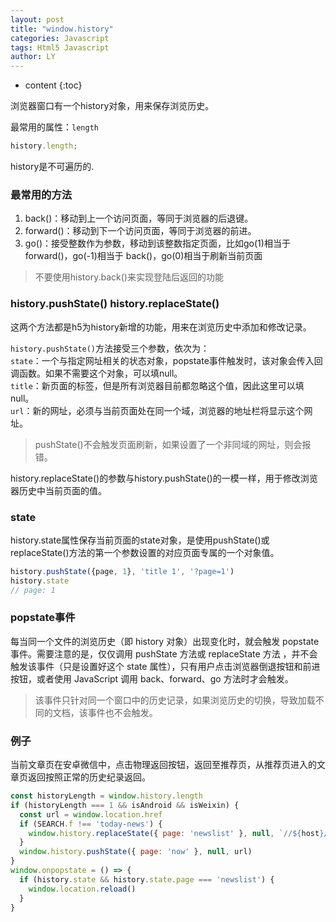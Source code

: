 ```yaml
---
layout: post
title: "window.history"
categories: Javascript
tags: Html5 Javascript
author: LY
---
```


* content
{:toc}  

浏览器窗口有一个history对象，用来保存浏览历史。 

最常用的属性：`length`  

```js
history.length;
```

history是不可遍历的.  





### 最常用的方法

1. back()：移动到上一个访问页面，等同于浏览器的后退键。
2. forward()：移动到下一个访问页面，等同于浏览器的前进。
3. go()：接受整数作为参数，移动到该整数指定页面，比如go(1)相当于forward()，go(-1)相当于 back()，go(0)相当于刷新当前页面

> 不要使用history.back()来实现登陆后返回的功能

### history.pushState() history.replaceState()

这两个方法都是h5为history新增的功能，用来在浏览历史中添加和修改记录。

`history.pushState()`方法接受三个参数，依次为：  
`state`：一个与指定网址相关的状态对象，popstate事件触发时，该对象会传入回调函数。如果不需要这个对象，可以填null。  
`title`：新页面的标签，但是所有浏览器目前都忽略这个值，因此这里可以填null。  
`url`：新的网址，必须与当前页面处在同一个域，浏览器的地址栏将显示这个网址。  

> pushState()不会触发页面刷新，如果设置了一个非同域的网址，则会报错。

history.replaceState()的参数与history.pushState()的一模一样，用于修改浏览器历史中当前页面的值。

### state
history.state属性保存当前页面的state对象，是使用pushState()或replaceState()方法的第一个参数设置的对应页面专属的一个对象值。

```js
history.pushState({page, 1}, 'title 1', '?page=1')
history.state
// page: 1
```
### popstate事件
每当同一个文件的浏览历史（即 history 对象）出现变化时，就会触发 popstate 事件。需要注意的是，仅仅调用 pushState 方法或 replaceState 方法 ，并不会触发该事件（只是设置好这个 state 属性），只有用户点击浏览器倒退按钮和前进按钮，或者使用 JavaScript 调用 back、forward、go 方法时才会触发。

> 该事件只针对同一个窗口中的历史记录，如果浏览历史的切换，导致加载不同的文档，该事件也不会触发。


### 例子

当前文章页在安卓微信中，点击物理返回按钮，返回至推荐页，从推荐页进入的文章页返回按照正常的历史纪录返回。
```js
const historyLength = window.history.length
if (historyLength === 1 && isAndroid && isWeixin) {
  const url = window.location.href
  if (SEARCH.f !== 'today-news') {
    window.history.replaceState({ page: 'newslist' }, null, `//${host}/nc/qa/3g/today-news.html`)
  }
  window.history.pushState({ page: 'now' }, null, url)
}
window.onpopstate = () => {
  if (history.state && history.state.page === 'newslist') {
    window.location.reload()
  }
}
```
